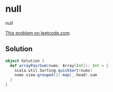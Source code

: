 # null

null

[This problem on leetcode.com](https://leetcode.com/problems/array-partition-i)

## Solution

```scala
object Solution {
  def arrayPairSum(nums: Array[Int]): Int = {
    scala.util.Sorting.quickSort(nums)
    nums.view.grouped(2).map(_.head).sum
  }
}
```
